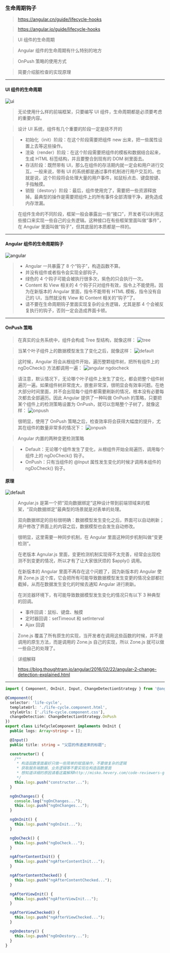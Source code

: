### 生命周期钩子
>https://angular.cn/guide/lifecycle-hooks

>https://angular.io/guide/lifecycle-hooks

>UI 组件的生命周期

>Angular 组件的生命周期有什么特别的地方

>OnPush 策略的使用方式

>简要介绍脏检查的实现原理

***

#### UI 组件的生命周期
![ui](https://user-images.githubusercontent.com/30850497/49344621-de5d4200-f6b4-11e8-847a-604906b64103.png)

>无论使用什么样的前端框架，只要编写 UI 组件，生命周期都是必须要考虑的重要内容。

>设计 UI 系统，组件有几个重要的阶段一定是绕不开的

> - 初始化（init）阶段：在这个阶段需要把组件 new 出来，把一些属性设置上去等这些操作。
> - 渲染（render）阶段：在这个阶段需要把组件的模板和数据结合起来，生成 HTML 标签结构，并且要整合到现有的 DOM 树里面去。
> - 存活阶段：既然带有 UI，那么在组件的存活期内就一定会和用户进行交互。一般来说，带有 UI 的系统都是通过事件机制进行用户交互的。也就是说，这个阶段将会处理大量的用户事件，如鼠标点击、键盘按键、手指触摸。
> - 销毁（destory）阶段：最后，组件使用完了，需要把一些资源释放掉。最典型的操作是需要把组件上的所有事件全部清理干净，避免造成内存泄漏。


>在组件生命的不同阶段，框架一般会暴露出一些“接口”，开发者可以利用这些接口来实现一些自己的业务逻辑。这种接口在有些框架里面叫做“事件”，在 Angular 里面叫做“钩子”，但其底层的本质都是一样的。

***

#### Angular 组件的生命周期钩子
![angular](https://user-images.githubusercontent.com/30850497/49344641-3136f980-f6b5-11e8-9fc5-80c6862a552e.png)

> - Angular 一共暴露了 8 个“钩子”，构造函数不算。
> - 并没有组件或者指令会实现全部钩子。
> - 绿色的 4 个钩子可能会被执行很多次，紫色的只会执行一次。
> - Content 和 View 相关的 4 个钩子只对组件有效，指令上不能使用。因为在新版本的 Angular 里面，指令不能带有 HTML 模板，指令没有自己的 UI，当然就没有 View 和 Content 相关的“钩子”了。
> - 请不要在生命周期钩子里面实现复杂的业务逻辑，尤其是那 4 个会被反复执行的钩子，否则一定会造成界面卡顿。

***

#### OnPush 策略

>在真实的业务系统中，组件会构成 Tree 型结构，就像这样：
![tree](https://user-images.githubusercontent.com/30850497/49344731-3cd6f000-f6b6-11e8-9b58-5d8284ce1c44.png)

>当某个叶子组件上的数据模型发生了变化之后，就像这样：
![default](https://user-images.githubusercontent.com/30850497/49344734-48c2b200-f6b6-11e8-9b16-dbab30002975.png)

>这时候，Angular 将会从根组件开始，遍历整颗组件树，把所有组件上的 ngDoCheck() 方法都调用一遍：
![angular ngdocheck](https://user-images.githubusercontent.com/30850497/49344742-58da9180-f6b6-11e8-81d4-7fbfe32fb845.png)

>请注意，默认情况下，无论哪个叶子组件上发生了变化，都会把整个组件树遍历一遍。如果组件树非常庞大，嵌套非常深，很明显会有效率问题。在绝大部分时间里面，并不会出现每个组件都需要刷新的情况，根本没有必要每次都去全部遍历。因此 Angular 提供了一种叫做 OnPush 的策略，只要把某个组件上的检测策略设置为 OnPush，就可以忽略整个子树了，就像这样：
![onpush](https://user-images.githubusercontent.com/30850497/49344750-698b0780-f6b6-11e8-8876-0c37349284e6.png)

>很明显，使用了 OnPush 策略之后，检查效率将会获得大幅度的提升，尤其在组件的数量非常多的情况下：
![onpush](https://user-images.githubusercontent.com/30850497/49344756-7871ba00-f6b6-11e8-972c-bfc9be2bed93.png)

>Angular 内置的两种变更检测策略

> - Default：无论哪个组件发生了变化，从根组件开始全局遍历，调用每个组件上的 ngDoCheck() 钩子。
> - OnPush：只有当组件的 @Input 属性发生变化的时候才调用本组件的 ngDoCheck() 钩子。

#### 原理
![default](https://user-images.githubusercontent.com/30850497/49344765-993a0f80-f6b6-11e8-84a4-89c317cd6e2f.png)

>Angular.js 是第一个把“双向数据绑定”这种设计带到前端领域来的框架，“双向数据绑定”最典型的场景就是对表单的处理。

>双向数据绑定的目标很明确：数据模型发生变化之后，界面可以自动刷新；用户修改了界面上的内容之后，数据模型也会发生自动修改。

>很明显，这里需要一种同步机制，在 Angular 里面这种同步机制叫做“变更检测”。

>在老版本 Agnular.js 里面，变更检测机制实现得不太完善，经常会出现检测不到变更的情况，所以才有了让大家很厌烦的 $apply() 调用。

>在新版本的 Angular 里面不再存在这个问题了，因为新版本的 Angular 使用 Zone.js 这个库，它会把所有可能导致数据模型发生变更的情况全部都拦截掉，从而在数据发生变化的时候去通知 Angular 进行刷新。

>在浏览器环境下，有可能导致数据模型发生变化的情况只有以下 3 种典型的回调。

> - 事件回调：鼠标、键盘、触摸
> - 定时器回调：setTimeout 和 setInterval
> - Ajax 回调

>Zone.js 覆盖了所有原生的实现，当开发者在调用这些函数的时候，并不是调用的原生方法，而是调用的 Zone.js 自己的实现，所以 Zone.js 就可以做一些自己的处理了。

>详细解释 

>https://blog.thoughtram.io/angular/2016/02/22/angular-2-change-detection-explained.html

***

```ts
import { Component, OnInit, Input, ChangeDetectionStrategy } from '@angular/core';

@Component({
  selector: 'life-cycle',
  templateUrl: './life-cycle.component.html',
  styleUrls: ['./life-cycle.component.css'],
  changeDetection: ChangeDetectionStrategy.OnPush
})
export class LifeCycleComponent implements OnInit {
  public logs: Array<string> = [];

  @Input()
  public title: string = "父层的传递进来的标题";

  constructor() {
    /**
     * 构造函数里面最好只做一些简单的赋值操作，不要做复杂的逻辑
     * 获取服务端数据、业务逻辑等不要实现在构造函数里面
     * 想知道详细的原因请看这篇解释http://misko.hevery.com/code-reviewers-guide/flaw-constructor-does-real-work/
     */
    this.logs.push("constructor...");
  }

  ngOnChanges() {
    console.log("ngOnChanges...");
    this.logs.push("ngOnChanges...");
  }

  ngOnInit() {
    this.logs.push("ngOnInit...");
  }

  ngDoCheck() {
    this.logs.push("ngDoCheck...");
  }

  ngAfterContentInit() {
    this.logs.push("ngAfterContentInit...");
  }

  ngAfterContentChecked() {
    this.logs.push("ngAfterContentChecked...");
  }

  ngAfterViewInit() {
    this.logs.push("ngAfterViewInit...");
  }

  ngAfterViewChecked() {
    this.logs.push("ngAfterViewChecked...");
  }

  ngOnDestory() {
    this.logs.push("ngOnDestory...");
  }
}

```